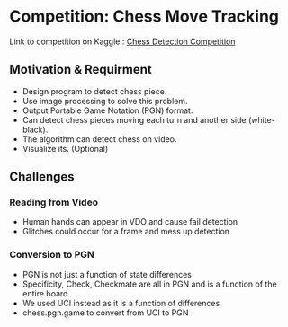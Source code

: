 # Competition: Chess Move Tracking

Link to competition on Kaggle : [Chess Detection Competition](https://www.kaggle.com/competitions/cu-chess-detection)

## Motivation & Requirment
- Design program to detect chess piece.
- Use image processing to solve this problem.
- Output Portable Game Notation (PGN) format.
- Can detect chess pieces moving each turn and another side (white- black).
- The algorithm can detect chess on video.
- Visualize its. (Optional) 

## Challenges

### Reading from Video
- Human hands can appear in VDO and cause fail detection
- Glitches could occur for a frame and mess up detection

### Conversion to PGN
- PGN is not just a function of state differences
- Specificity, Check, Checkmate are all in PGN and is a function of the entire board
- We used UCI instead as it is a function of differences
- chess.pgn.game to convert from UCI to PGN
